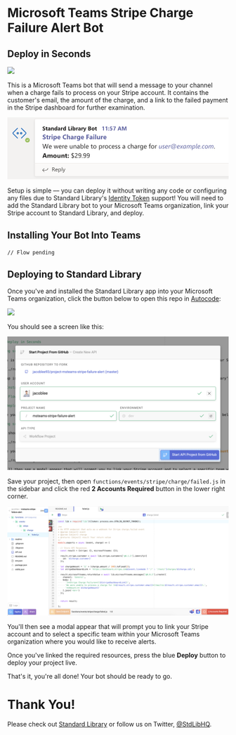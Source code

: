 # Microsoft Teams Stripe Charge Failure Alert Bot

## Deploy in Seconds

[<img src="https://deploy.stdlib.com/static/images/deploy.svg?" width="192">](https://deploy.stdlib.com/)

This is a Microsoft Teams bot that will send a message to your channel when a charge fails to process on your Stripe account. It contains the customer's email, the amount of the charge, and a link to the failed payment in the Stripe dashboard for further examination.

![](./readme/images/charge-failure-message.png)

Setup is simple –– you can deploy it without writing any code or configuring any files due to Standard Library's [Identity Token](https://docs.stdlib.com/identity-management-sso-for-apis/what-is-an-identity-token/) support! You will need to add the Standard Library bot to your Microsoft Teams organization, link your Stripe account to Standard Library, and deploy.

## Installing Your Bot Into Teams

`// Flow pending`

## Deploying to Standard Library

Once you've and installed the Standard Library app into your Microsoft Teams organization, click the button below to open this repo in [Autocode](https://autocode.stdlib.com/):

[<img src="https://deploy.stdlib.com/static/images/deploy.svg?" width="192">](https://deploy.stdlib.com/)

You should see a screen like this:

![](./readme/images/deploy-github-modal.png)

Save your project, then open `functions/events/stripe/charge/failed.js` in the sidebar and click the red **2 Accounts Required** button in the lower right corner.

![](./readme/images/active-endpoint.png)

You'll then see a modal appear that will prompt you to link your Stripe account and to select a specific team within your Microsoft Teams organization where you would like to receive alerts.

Once you've linked the required resources, press the blue **Deploy** button to deploy your project live.

That's it, you're all done! Your bot should be ready to go.

# Thank You!

Please check out [Standard Library](https://stdlib.com/) or follow us on Twitter,
[@StdLibHQ](https://twitter.com/@StdLibHQ).
